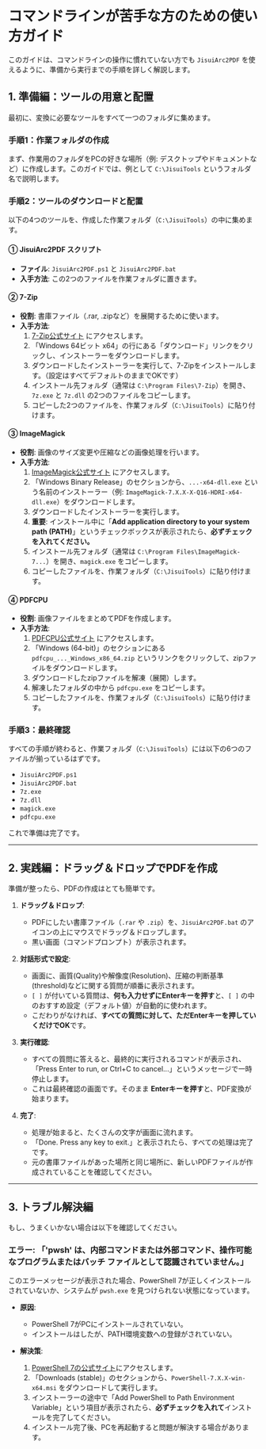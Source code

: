 # コマンドラインが苦手な方のための使い方ガイド

このガイドは、コマンドラインの操作に慣れていない方でも `JisuiArc2PDF` を使えるように、準備から実行までの手順を詳しく解説します。

## 1. 準備編：ツールの用意と配置

最初に、変換に必要なツールをすべて一つのフォルダに集めます。

### 手順1：作業フォルダの作成
まず、作業用のフォルダをPCの好きな場所（例: デスクトップやドキュメントなど）に作成します。このガイドでは、例として `C:\JisuiTools` というフォルダ名で説明します。

### 手順2：ツールのダウンロードと配置
以下の4つのツールを、作成した作業フォルダ（`C:\JisuiTools`）の中に集めます。

#### ① JisuiArc2PDF スクリプト
- **ファイル**: `JisuiArc2PDF.ps1` と `JisuiArc2PDF.bat`
- **入手方法**: この2つのファイルを作業フォルダに置きます。

#### ② 7-Zip
- **役割**: 書庫ファイル（.rar, .zipなど）を展開するために使います。
- **入手方法**:
    1. [7-Zip公式サイト](https://www.7-zip.org/) にアクセスします。
    2. 「Windows 64ビット x64」の行にある「ダウンロード」リンクをクリックし、インストーラーをダウンロードします。
    3. ダウンロードしたインストーラーを実行して、7-Zipをインストールします。（設定はすべてデフォルトのままでOKです）
    4. インストール先フォルダ（通常は `C:\Program Files\7-Zip`）を開き、`7z.exe` と `7z.dll` の2つのファイルをコピーします。
    5. コピーした2つのファイルを、作業フォルダ（`C:\JisuiTools`）に貼り付けます。

#### ③ ImageMagick
- **役割**: 画像のサイズ変更や圧縮などの画像処理を行います。
- **入手方法**:
    1. [ImageMagick公式サイト](https://imagemagick.org/script/download.php) にアクセスします。
    2. 「Windows Binary Release」のセクションから、`...-x64-dll.exe` という名前のインストーラー（例: `ImageMagick-7.X.X-X-Q16-HDRI-x64-dll.exe`）をダウンロードします。
    3. ダウンロードしたインストーラーを実行します。
    4. **重要**: インストール中に「**Add application directory to your system path (PATH)**」というチェックボックスが表示されたら、**必ずチェックを入れてください。**
    5. インストール先フォルダ（通常は `C:\Program Files\ImageMagick-7...`）を開き、`magick.exe` をコピーします。
    6. コピーしたファイルを、作業フォルダ（`C:\JisuiTools`）に貼り付けます。

#### ④ PDFCPU
- **役割**: 画像ファイルをまとめてPDFを作成します。
- **入手方法**:
    1. [PDFCPU公式サイト](https://pdfcpu.io/download) にアクセスします。
    2. 「Windows (64-bit)」のセクションにある `pdfcpu_..._Windows_x86_64.zip` というリンクをクリックして、zipファイルをダウンロードします。
    3. ダウンロードしたzipファイルを解凍（展開）します。
    4. 解凍したフォルダの中から `pdfcpu.exe` をコピーします。
    5. コピーしたファイルを、作業フォルダ（`C:\JisuiTools`）に貼り付けます。

### 手順3：最終確認
すべての手順が終わると、作業フォルダ（`C:\JisuiTools`）には以下の6つのファイルが揃っているはずです。
- `JisuiArc2PDF.ps1`
- `JisuiArc2PDF.bat`
- `7z.exe`
- `7z.dll`
- `magick.exe`
- `pdfcpu.exe`

これで準備は完了です。

---

## 2. 実践編：ドラッグ＆ドロップでPDFを作成

準備が整ったら、PDFの作成はとても簡単です。

1.  **ドラッグ＆ドロップ**:
    -   PDFにしたい書庫ファイル（`.rar` や `.zip`）を、`JisuiArc2PDF.bat` のアイコンの上にマウスでドラッグ＆ドロップします。
    -   黒い画面（コマンドプロンプト）が表示されます。

2.  **対話形式で設定**:
    -   画面に、画質(Quality)や解像度(Resolution)、圧縮の判断基準(threshold)などに関する質問が順番に表示されます。
    -   `[ ]` が付いている質問は、**何も入力せずにEnterキーを押す**と、`[ ]` の中のおすすめ設定（デフォルト値）が自動的に使われます。
    -   こだわりがなければ、**すべての質問に対して、ただEnterキーを押していくだけでOK**です。

3.  **実行確認**:
    -   すべての質問に答えると、最終的に実行されるコマンドが表示され、「Press Enter to run, or Ctrl+C to cancel...」というメッセージで一時停止します。
    -   これは最終確認の画面です。そのまま **Enterキーを押す**と、PDF変換が始まります。

4.  **完了**:
    -   処理が始まると、たくさんの文字が画面に流れます。
    -   「Done. Press any key to exit.」と表示されたら、すべての処理は完了です。
    -   元の書庫ファイルがあった場所と同じ場所に、新しいPDFファイルが作成されていることを確認してください。

---

## 3. トラブル解決編

もし、うまくいかない場合は以下を確認してください。

### エラー: 「'pwsh' は、内部コマンドまたは外部コマンド、操作可能なプログラムまたはバッチ ファイルとして認識されていません。」

このエラーメッセージが表示された場合、PowerShell 7が正しくインストールされていないか、システムが `pwsh.exe` を見つけられない状態になっています。

-   **原因**:
    -   PowerShell 7がPCにインストールされていない。
    -   インストールはしたが、PATH環境変数への登録がされていない。

-   **解決策**:
    1. [PowerShell 7の公式サイト](https://learn.microsoft.com/ja-jp/powershell/scripting/install/installing-powershell-on-windows)にアクセスします。
    2. 「Downloads (stable)」のセクションから、`PowerShell-7.X.X-win-x64.msi` をダウンロードして実行します。
    3. インストーラーの途中で「Add PowerShell to Path Environment Variable」という項目が表示されたら、**必ずチェックを入れて**インストールを完了してください。
    4. インストール完了後、PCを再起動すると問題が解決する場合があります。